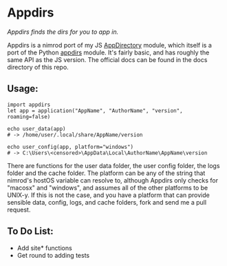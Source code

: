 # Appdirs

*Appdirs finds the dirs for you to app in.*

Appdirs is a nimrod port of my JS [AppDirectory](https://github.com/MrJohz/appdirectory) module, which itself is a port of the Python [appdirs](https://github.com/ActiveState/appdirs) module.  It's fairly basic, and has roughly the same API as the JS version.  The official docs can be found in the docs directory of this repo.

## Usage:

```nimrod
import appdirs
let app = application("AppName", "AuthorName", "version", roaming=false)

echo user_data(app)
# -> /home/user/.local/share/AppName/version

echo user_config(app, platform="windows")
# -> C:\Users\<censored>\AppData\Local\AuthorName\AppName\version
```

There are functions for the user data folder, the user config folder, the logs folder and the cache folder.  The platform can be any of the string that nimrod's hostOS variable can resolve to, although Appdirs only checks for "macosx" and "windows", and assumes all of the other platforms to be UNIX-y.  If this is not the case, and you have a platform that can provide sensible data, config, logs, and cache folders, fork and send me a pull request.

## To Do List:

- Add site* functions
- Get round to adding tests
